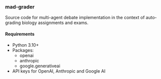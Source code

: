### mad-grader

Source code for multi-agent debate implementation in the context of auto-grading biology assignments and exams.

#### Requirements

- Python 3.10+
- Packages:
    - openai
    - anthropic
    - google.generativeai
- API keys for OpenAI, Anthropic and Google AI